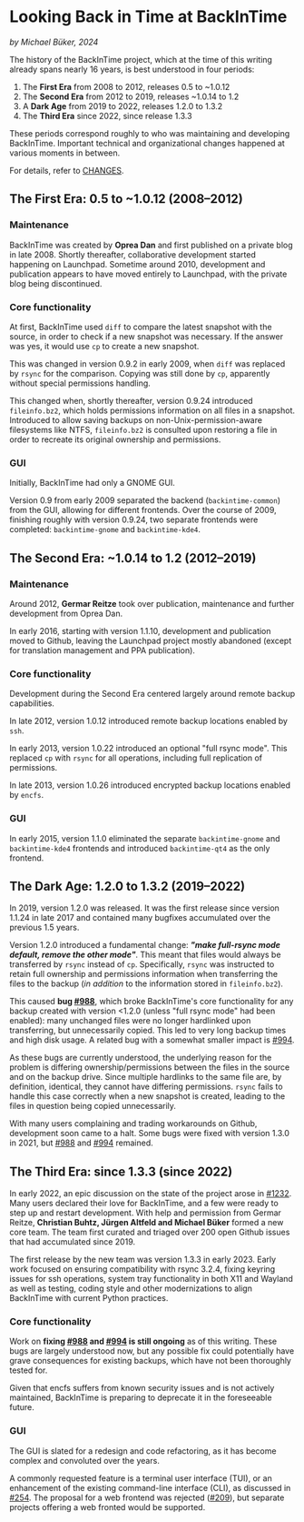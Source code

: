 # Looking Back in Time at BackInTime

*by Michael Büker, 2024*

The history of the BackInTime project, which at the time of this writing already spans nearly 16 years, is best understood in four periods:

1. The **First Era** from 2008 to 2012, releases 0.5 to ~1.0.12
2. The **Second Era** from 2012 to 2019, releases ~1.0.14 to 1.2
3. A **Dark Age** from 2019 to 2022, releases 1.2.0 to 1.3.2
4. The **Third Era** since 2022, since release 1.3.3

These periods correspond roughly to who was maintaining and developing BackInTime. Important technical and organizational changes happened at various moments in between.

For details, refer to [CHANGES](CHANGES).

## The First Era: 0.5 to ~1.0.12 (2008–2012)

### Maintenance

BackInTime was created by **Oprea Dan** and first published on a private blog in late 2008. Shortly thereafter, collaborative development started happening on Launchpad. Sometime around 2010, development and publication appears to have moved entirely to Launchpad, with the private blog being discontinued.

### Core functionality

At first, BackInTime used `diff` to compare the latest snapshot with the source, in order to check if a new snapshot was necessary. If the answer was yes, it would use `cp` to create a new snapshot.

This was changed in version 0.9.2 in early 2009, when `diff` was replaced by `rsync` for the comparison. Copying was still done by `cp`, apparently without special permissions handling.

This changed when, shortly thereafter, version 0.9.24 introduced `fileinfo.bz2`, which holds permissions information on all files in a snapshot. Introduced to allow saving backups on non-Unix-permission-aware filesystems like NTFS, `fileinfo.bz2` is consulted upon restoring a file in order to recreate its original ownership and permissions.

### GUI

Initially, BackInTime had only a GNOME GUI.

Version 0.9 from early 2009 separated the backend (`backintime-common`) from the GUI, allowing for different frontends. Over the course of 2009, finishing roughly with version 0.9.24, two separate frontends were completed: `backintime-gnome` and `backintime-kde4`.

## The Second Era: ~1.0.14 to 1.2 (2012–2019)

### Maintenance

Around 2012, **Germar Reitze** took over publication, maintenance and further development from Oprea Dan.

In early 2016, starting with version 1.1.10, development and publication moved to Github, leaving the Launchpad project mostly abandoned (except for translation management and PPA publication).

### Core functionality
Development during the Second Era centered largely around remote backup capabilities.

In late 2012, version 1.0.12 introduced remote backup locations enabled by `ssh`.

In early 2013, version 1.0.22 introduced an optional "full rsync mode". This replaced `cp` with `rsync` for all operations, including full replication of permissions.

In late 2013, version 1.0.26 introduced encrypted backup locations enabled by `encfs`.

### GUI

In early 2015, version 1.1.0 eliminated the separate `backintime-gnome` and `backintime-kde4` frontends and introduced `backintime-qt4` as the only frontend.

## The Dark Age: 1.2.0 to 1.3.2 (2019–2022)
In 2019, version 1.2.0 was released. It was the first release since version 1.1.24 in late 2017 and contained many bugfixes accumulated over the previous 1.5 years.

Version 1.2.0 introduced a fundamental change: ***"make full-rsync mode default, remove the other mode"***. This meant that files would always be transferred by `rsync` instead of `cp`. Specifically, `rsync` was instructed to retain full ownership and permissions information when transferring the files to the backup (*in addition* to the information stored in `fileinfo.bz2`).

This caused **bug [#988](https://github.com/bit-team/backintime/issues/988)**, which broke BackInTime's core functionality for any backup created with version <1.2.0 (unless "full rsync mode" had been enabled): many unchanged files were no longer hardlinked upon transferring, but unnecessarily copied. This led to very long backup times and high disk usage. A related bug with a somewhat smaller impact is [#994](https://github.com/bit-team/backintime/issues/994).

As these bugs are currently understood, the underlying reason for the problem is differing ownership/permissions between the files in the source and on the backup drive. Since multiple hardlinks to the same file are, by definition, identical, they cannot have differing permissions. `rsync` fails to handle this case correctly when a new snapshot is created, leading to the files in question being copied unnecessarily.

With many users complaining and trading workarounds on Github, development soon came to a halt. Some bugs were fixed with version 1.3.0 in 2021, but [#988](https://github.com/bit-team/backintime/issues/988) and [#994](https://github.com/bit-team/backintime/issues/994) remained.

## The Third Era: since 1.3.3 (since 2022)

In early 2022, an epic discussion on the state of the project arose in [#1232](https://github.com/bit-team/backintime/issues/1232). Many users declared their love for BackInTime, and a few were ready to step up and restart development. With help and permission from Germar Reitze, **Christian Buhtz, Jürgen Altfeld and Michael Büker** formed a new core team. The team first curated and triaged over 200 open Github issues that had accumulated since 2019.

The first release by the new team was version 1.3.3 in early 2023. Early work focused on ensuring compatibility with rsync 3.2.4, fixing keyring issues for ssh operations, system tray functionality in both X11 and Wayland as well as testing, coding style and other modernizations to align BackInTime with current Python practices.

### Core functionality

Work on **fixing [#988](https://github.com/bit-team/backintime/issues/988) and [#994](https://github.com/bit-team/backintime/issues/994) is still ongoing** as of this writing. These bugs are largely understood now, but any possible fix could potentially have grave consequences for existing backups, which have not been thoroughly tested for.

Given that encfs suffers from known security issues and is not actively maintained, BackInTime is preparing to deprecate it in the foreseeable future.

### GUI

The GUI is slated for a redesign and code refactoring, as it has become complex and convoluted over the years.

A commonly requested feature is a terminal user interface (TUI), or an enhancement of the existing command-line interface (CLI), as discussed in [#254](https://github.com/bit-team/backintime/issues/254). The proposal for a web frontend was rejected ([#209](https://github.com/bit-team/backintime/issues/209)), but separate projects offering a web fronted would be supported.

